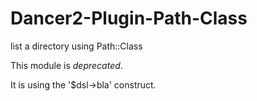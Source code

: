 # Dancer2-Plugin-Path-Class
list a directory using Path::Class

This module is *deprecated*.

It is using the '$dsl->bla' construct.
